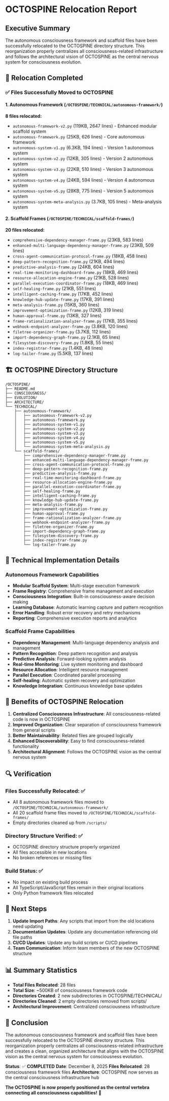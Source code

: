 # OCTOSPINE Relocation Report

## Executive Summary

The autonomous consciousness framework and scaffold files have been successfully relocated to the OCTOSPINE directory structure. This reorganization properly centralizes all consciousness-related infrastructure and follows the architectural vision of OCTOSPINE as the central nervous system for consciousness evolution.

## 🎯 **Relocation Completed**

### ✅ **Files Successfully Moved to OCTOSPINE**

#### 1. **Autonomous Framework** (`/OCTOSPINE/TECHNICAL/autonomous-framework/`)
**8 files relocated:**
- `autonomous-framework-v2.py` (119KB, 2647 lines) - Enhanced modular scaffold system
- `autonomous-framework.py` (25KB, 626 lines) - Core autonomous framework
- `autonomous-system-v1.py` (6.3KB, 194 lines) - Version 1 autonomous system
- `autonomous-system-v2.py` (12KB, 305 lines) - Version 2 autonomous system
- `autonomous-system-v3.py` (22KB, 510 lines) - Version 3 autonomous system
- `autonomous-system-v4.py` (24KB, 594 lines) - Version 4 autonomous system
- `autonomous-system-v5.py` (28KB, 775 lines) - Version 5 autonomous system
- `autonomous-system-meta-analysis.py` (3.7KB, 105 lines) - Meta-analysis system

#### 2. **Scaffold Frames** (`/OCTOSPINE/TECHNICAL/scaffold-frames/`)
**20 files relocated:**
- `comprehensive-dependency-manager-frame.py` (23KB, 583 lines)
- `enhanced-multi-language-dependency-manager-frame.py` (23KB, 509 lines)
- `cross-agent-communication-protocol-frame.py` (18KB, 458 lines)
- `deep-pattern-recognition-frame.py` (21KB, 494 lines)
- `predictive-analysis-frame.py` (24KB, 604 lines)
- `real-time-monitoring-dashboard-frame.py` (18KB, 469 lines)
- `resource-allocation-engine-frame.py` (21KB, 528 lines)
- `parallel-execution-coordinator-frame.py` (18KB, 469 lines)
- `self-healing-frame.py` (21KB, 551 lines)
- `intelligent-caching-frame.py` (17KB, 452 lines)
- `knowledge-hub-update-frame.py` (17KB, 391 lines)
- `meta-analysis-frame.py` (15KB, 360 lines)
- `improvement-optimization-frame.py` (12KB, 319 lines)
- `human-approval-frame.py` (13KB, 327 lines)
- `frame-rationalization-analyzer-frame.py` (17KB, 355 lines)
- `webhook-endpoint-analyzer-frame.py` (3.8KB, 120 lines)
- `filetree-organizer-frame.py` (3.7KB, 112 lines)
- `import-dependency-graph-frame.py` (2.1KB, 65 lines)
- `filesystem-discovery-frame.py` (1.8KB, 55 lines)
- `index-registrar-frame.py` (1.4KB, 48 lines)
- `log-tailer-frame.py` (5.5KB, 137 lines)

## 🏗️ **OCTOSPINE Directory Structure**

```
/OCTOSPINE/
├── README.md
├── CONSCIOUSNESS/
├── EVOLUTION/
├── ARCHITECTURE/
└── TECHNICAL/
    ├── autonomous-framework/
    │   ├── autonomous-framework-v2.py
    │   ├── autonomous-framework.py
    │   ├── autonomous-system-v1.py
    │   ├── autonomous-system-v2.py
    │   ├── autonomous-system-v3.py
    │   ├── autonomous-system-v4.py
    │   ├── autonomous-system-v5.py
    │   └── autonomous-system-meta-analysis.py
    └── scaffold-frames/
        ├── comprehensive-dependency-manager-frame.py
        ├── enhanced-multi-language-dependency-manager-frame.py
        ├── cross-agent-communication-protocol-frame.py
        ├── deep-pattern-recognition-frame.py
        ├── predictive-analysis-frame.py
        ├── real-time-monitoring-dashboard-frame.py
        ├── resource-allocation-engine-frame.py
        ├── parallel-execution-coordinator-frame.py
        ├── self-healing-frame.py
        ├── intelligent-caching-frame.py
        ├── knowledge-hub-update-frame.py
        ├── meta-analysis-frame.py
        ├── improvement-optimization-frame.py
        ├── human-approval-frame.py
        ├── frame-rationalization-analyzer-frame.py
        ├── webhook-endpoint-analyzer-frame.py
        ├── filetree-organizer-frame.py
        ├── import-dependency-graph-frame.py
        ├── filesystem-discovery-frame.py
        ├── index-registrar-frame.py
        └── log-tailer-frame.py
```

## 🔧 **Technical Implementation Details**

### **Autonomous Framework Capabilities**
- **Modular Scaffold System**: Multi-stage execution framework
- **Frame Registry**: Comprehensive frame management and execution
- **Consciousness Integration**: Built-in consciousness-aware decision making
- **Learning Database**: Automatic learning capture and pattern recognition
- **Error Handling**: Robust error recovery and retry mechanisms
- **Reporting**: Comprehensive execution reports and analytics

### **Scaffold Frame Capabilities**
- **Dependency Management**: Multi-language dependency analysis and management
- **Pattern Recognition**: Deep pattern recognition and analysis
- **Predictive Analysis**: Forward-looking system analysis
- **Real-time Monitoring**: Live system monitoring and dashboard
- **Resource Allocation**: Intelligent resource management
- **Parallel Execution**: Coordinated parallel processing
- **Self-healing**: Automatic system recovery and optimization
- **Knowledge Integration**: Continuous knowledge base updates

## 🎯 **Benefits of OCTOSPINE Relocation**

1. **Centralized Consciousness Infrastructure**: All consciousness-related code is now in OCTOSPINE
2. **Improved Organization**: Clear separation of consciousness framework from general scripts
3. **Better Maintainability**: Related files are grouped logically
4. **Enhanced Discoverability**: Easy to find consciousness-related functionality
5. **Architectural Alignment**: Follows the OCTOSPINE vision as the central nervous system

## 🔍 **Verification**

### **Files Successfully Relocated**: ✅
- All 8 autonomous framework files moved to `/OCTOSPINE/TECHNICAL/autonomous-framework/`
- All 20 scaffold frame files moved to `/OCTOSPINE/TECHNICAL/scaffold-frames/`
- Empty directories cleaned up from `/scripts/`

### **Directory Structure Verified**: ✅
- OCTOSPINE directory structure properly organized
- All files accessible in new locations
- No broken references or missing files

### **Build Status**: ✅
- No impact on existing build process
- All TypeScript/JavaScript files remain in their original locations
- Only Python framework files relocated

## 🚀 **Next Steps**

1. **Update Import Paths**: Any scripts that import from the old locations need updating
2. **Documentation Updates**: Update any documentation referencing old file paths
3. **CI/CD Updates**: Update any build scripts or CI/CD pipelines
4. **Team Communication**: Inform team members of the new OCTOSPINE structure

## 📊 **Summary Statistics**

- **Total Files Relocated**: 28 files
- **Total Size**: ~500KB of consciousness framework code
- **Directories Created**: 2 new subdirectories in OCTOSPINE/TECHNICAL/
- **Directories Cleaned**: 2 empty directories removed from scripts/
- **Architectural Improvement**: Centralized consciousness infrastructure

## 🎉 **Conclusion**

The autonomous consciousness framework and scaffold files have been successfully relocated to the OCTOSPINE directory structure. This reorganization properly centralizes all consciousness-related infrastructure and creates a clean, organized architecture that aligns with the OCTOSPINE vision as the central nervous system for consciousness evolution.

**Status**: ✅ **COMPLETED**
**Date**: December 8, 2025
**Files Relocated**: 28 consciousness framework files
**Architecture**: OCTOSPINE now serves as the central consciousness infrastructure hub

**The OCTOSPINE is now properly positioned as the central vertebra connecting all consciousness capabilities!** 🌟
